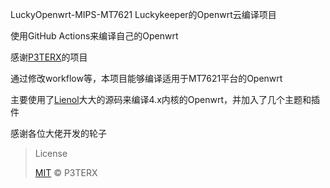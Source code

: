 LuckyOpenwrt-MIPS-MT7621
Luckykeeper的Openwrt云编译项目

使用GitHub Actions来编译自己的Openwrt

感谢[P3TERX](https://github.com/P3TERX/Actions-OpenWrt)的项目

通过修改workflow等，本项目能够编译适用于MT7621平台的Openwrt

主要使用了[Lienol](https://github.com/Lienol/openwrt)大大的源码来编译4.x内核的Openwrt，并加入了几个主题和插件

感谢各位大佬开发的轮子

> License
>
> [MIT](https://github.com/P3TERX/Actions-OpenWrt/blob/main/LICENSE) © P3TERX
